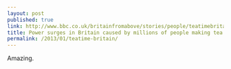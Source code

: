 ```yaml
---
layout: post
published: true
link: http://www.bbc.co.uk/britainfromabove/stories/people/teatimebritain.shtml
title: Power surges in Britain caused by millions of people making tea
permalink: /2013/01/teatime-britain/
---
```


Amazing.